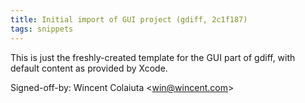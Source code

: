 ```yaml
---
title: Initial import of GUI project (gdiff, 2c1f187)
tags: snippets
---
```


This is just the freshly-created template for the GUI part of gdiff, with default content as provided by Xcode.

Signed-off-by: Wincent Colaiuta &lt;win@wincent.com&gt;
